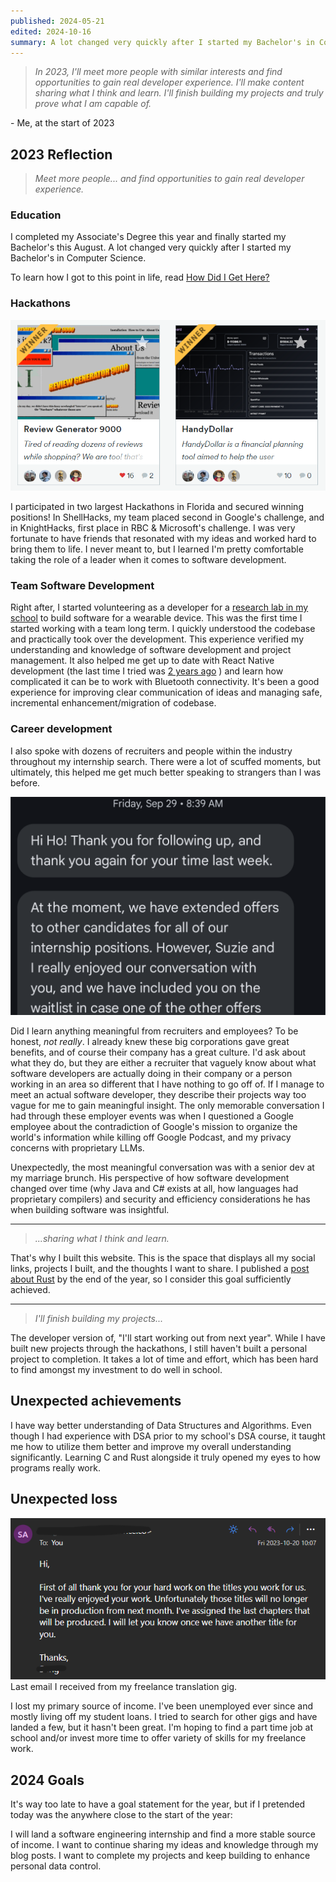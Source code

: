 ```yaml
---
published: 2024-05-21
edited: 2024-10-16
summary: A lot changed very quickly after I started my Bachelor's in Computer Science.
---
```


> _In 2023, I'll meet more people with similar interests and find opportunities to gain real developer experience. I'll make content sharing what I think and learn. I'll finish building my projects and truly prove what I am capable of._

\- Me, at the start of 2023

## 2023 Reflection

> _Meet more people... and find opportunities to gain real developer experience._

### Education

I completed my Associate's Degree this year and finally started my Bachelor's this August. A lot changed very quickly after I started my Bachelor's in Computer Science.

To learn how I got to this point in life, read [How Did I Get Here?](../How%20Did%20I%20Get%20Here.md)

### Hackathons

![](../assets/hackathon.png)

I participated in two largest Hackathons in Florida and secured winning positions! In ShellHacks, my team placed second in Google's challenge, and in KnightHacks, first place in RBC & Microsoft's challenge. I was very fortunate to have friends that resonated with my ideas and worked hard to bring them to life. I never meant to, but I learned I'm pretty comfortable taking the role of a leader when it comes to software development.

### Team Software Development

Right after, I started volunteering as a developer for a [research lab in my school](https://mae.ucf.edu/joonpark/) to build software for a wearable device. This was the first time I started working with a team long term. I quickly understood the codebase and practically took over the development. This experience verified my understanding and knowledge of software development and project management. It also helped me get up to date with React Native development (the last time I tried was [2 years ago](https://github.com/SimHoZebs/react-native-alarm-app) ) and learn how complicated it can be to work with Bluetooth connectivity. It's been a good experience for improving clear communication of ideas and managing safe, incremental enhancement/migration of codebase.

### Career development

I also spoke with dozens of recruiters and people within the industry throughout my internship search. There were a lot of scuffed moments, but ultimately, this helped me get much better speaking to strangers than I was before.

![](../assets/walmart-bye.png)

Did I learn anything meaningful from recruiters and employees? To be honest, _not really_. I already knew these big corporations gave great benefits, and of course their company has a great culture. I'd ask about what they do, but they are either a recruiter that vaguely know about what software developers are actually doing in their company or a person working in an area so different that I have nothing to go off of. If I manage to meet an actual software developer, they describe their projects way too vague for me to gain meaningful insight. The only memorable conversation I had through these employer events was when I questioned a Google employee about the contradiction of Google's mission to organize the world's information while killing off Google Podcast, and my privacy concerns with proprietary LLMs.

Unexpectedly, the most meaningful conversation was with a senior dev at my marriage brunch. His perspective of how software development changed over time (why Java and C# exists at all, how languages had proprietary compilers) and security and efficiency considerations he has when building software was insightful.

---

> _\...sharing what I think and learn._

That's why I built this website. This is the space that displays all my social links, projects I built, and the thoughts I want to share. I published a [post about Rust](../Rust%20made%20me%20rethink%20everything.md) by the end of the year, so I consider this goal sufficiently achieved.

---

> _I'll finish building my projects..._

The developer version of, "I'll start working out from next year". While I have built new projects through the hackathons, I still haven't built a personal project to completion. It takes a lot of time and effort, which has been hard to find amongst my investment to do well in school.

## Unexpected achievements

I have way better understanding of Data Structures and Algorithms. Even though I had experience with DSA prior to my school's DSA course, it taught me how to utilize them better and improve my overall understanding significantly. Learning C and Rust alongside it truly opened my eyes to how programs really work.

## Unexpected loss

![](../assets/last-translation-mail.png)
Last email I received from my freelance translation gig.

I lost my primary source of income. I've been unemployed ever since and mostly living off my student loans. I tried to search for other gigs and have landed a few, but it hasn't been great. I'm hoping to find a part time job at school and/or invest more time to offer variety of skills for my freelance work.

## 2024 Goals

It's way too late to have a goal statement for the year, but if I pretended today was the anywhere close to the start of the year:

I will land a software engineering internship and find a more stable source of income. I want to continue sharing my ideas and knowledge through my blog posts. I want to complete my projects and keep building to enhance personal data control.
